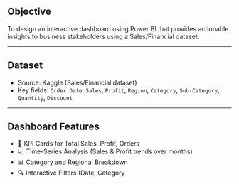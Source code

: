 
## Objective
To design an interactive dashboard using Power BI that provides actionable insights to business stakeholders using a Sales/Financial dataset.

---

## Dataset
- Source: Kaggle (Sales/Financial dataset)
- Key fields: `Order Date`, `Sales`, `Profit`, `Region`, `Category`, `Sub-Category`, `Quantity`, `Discount`

---

##  Dashboard Features
- 🔹 KPI Cards for Total Sales, Profit, Orders
- 📈 Time-Series Analysis (Sales & Profit trends over months)
- 📊 Category and Regional Breakdown
- 🔍 Interactive Filters (Date, Category
